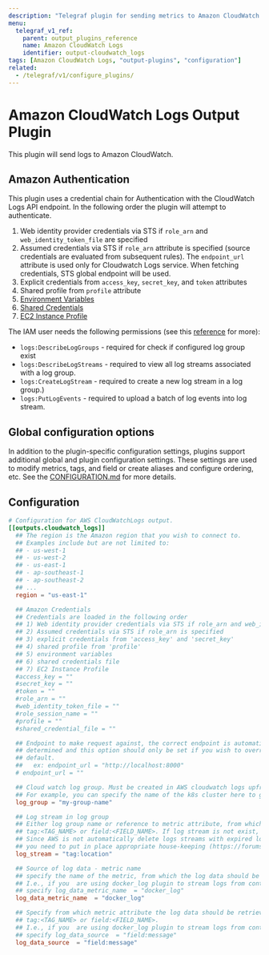 ```yaml
---
description: "Telegraf plugin for sending metrics to Amazon CloudWatch Logs"
menu:
  telegraf_v1_ref:
    parent: output_plugins_reference
    name: Amazon CloudWatch Logs
    identifier: output-cloudwatch_logs
tags: [Amazon CloudWatch Logs, "output-plugins", "configuration"]
related:
  - /telegraf/v1/configure_plugins/
---
```


# Amazon CloudWatch Logs Output Plugin

This plugin will send logs to Amazon CloudWatch.

## Amazon Authentication

This plugin uses a credential chain for Authentication with the CloudWatch Logs
API endpoint. In the following order the plugin will attempt to authenticate.

1. Web identity provider credentials via STS if `role_arn` and `web_identity_token_file` are specified
1. Assumed credentials via STS if `role_arn` attribute is specified (source credentials are evaluated from subsequent rules).
The `endpoint_url` attribute is used only for Cloudwatch Logs service. When fetching credentials, STS global endpoint will be used.
1. Explicit credentials from `access_key`, `secret_key`, and `token` attributes
1. Shared profile from `profile` attribute
1. [Environment Variables](https://github.com/aws/aws-sdk-go/wiki/configuring-sdk#environment-variables)
1. [Shared Credentials](https://github.com/aws/aws-sdk-go/wiki/configuring-sdk#shared-credentials-file)
1. [EC2 Instance Profile](http://docs.aws.amazon.com/AWSEC2/latest/UserGuide/iam-roles-for-amazon-ec2.html)

The IAM user needs the following permissions (see this [reference](https://docs.aws.amazon.com/AmazonCloudWatch/latest/logs/permissions-reference-cwl.html) for more):

- `logs:DescribeLogGroups` - required for check if configured log group exist
- `logs:DescribeLogStreams` - required to view all log streams associated with a
  log group.
- `logs:CreateLogStream` - required to create a new log stream in a log group.)
- `logs:PutLogEvents` - required to upload a batch of log events into log
  stream.

[1]: https://github.com/aws/aws-sdk-go/wiki/configuring-sdk#environment-variables
[2]: https://github.com/aws/aws-sdk-go/wiki/configuring-sdk#shared-credentials-file
[3]: http://docs.aws.amazon.com/AWSEC2/latest/UserGuide/iam-roles-for-amazon-ec2.html
[4]: https://docs.aws.amazon.com/AmazonCloudWatch/latest/logs/permissions-reference-cwl.html

## Global configuration options <!-- @/docs/includes/plugin_config.md -->

In addition to the plugin-specific configuration settings, plugins support
additional global and plugin configuration settings. These settings are used to
modify metrics, tags, and field or create aliases and configure ordering, etc.
See the [CONFIGURATION.md](/telegraf/v1/configuration/#plugins) for more details.

[CONFIGURATION.md]: ../../../docs/CONFIGURATION.md#plugins

## Configuration

```toml @sample.conf
# Configuration for AWS CloudWatchLogs output.
[[outputs.cloudwatch_logs]]
  ## The region is the Amazon region that you wish to connect to.
  ## Examples include but are not limited to:
  ## - us-west-1
  ## - us-west-2
  ## - us-east-1
  ## - ap-southeast-1
  ## - ap-southeast-2
  ## ...
  region = "us-east-1"

  ## Amazon Credentials
  ## Credentials are loaded in the following order
  ## 1) Web identity provider credentials via STS if role_arn and web_identity_token_file are specified
  ## 2) Assumed credentials via STS if role_arn is specified
  ## 3) explicit credentials from 'access_key' and 'secret_key'
  ## 4) shared profile from 'profile'
  ## 5) environment variables
  ## 6) shared credentials file
  ## 7) EC2 Instance Profile
  #access_key = ""
  #secret_key = ""
  #token = ""
  #role_arn = ""
  #web_identity_token_file = ""
  #role_session_name = ""
  #profile = ""
  #shared_credential_file = ""

  ## Endpoint to make request against, the correct endpoint is automatically
  ## determined and this option should only be set if you wish to override the
  ## default.
  ##   ex: endpoint_url = "http://localhost:8000"
  # endpoint_url = ""

  ## Cloud watch log group. Must be created in AWS cloudwatch logs upfront!
  ## For example, you can specify the name of the k8s cluster here to group logs from all cluster in oine place
  log_group = "my-group-name"

  ## Log stream in log group
  ## Either log group name or reference to metric attribute, from which it can be parsed:
  ## tag:<TAG_NAME> or field:<FIELD_NAME>. If log stream is not exist, it will be created.
  ## Since AWS is not automatically delete logs streams with expired logs entries (i.e. empty log stream)
  ## you need to put in place appropriate house-keeping (https://forums.aws.amazon.com/thread.jspa?threadID=178855)
  log_stream = "tag:location"

  ## Source of log data - metric name
  ## specify the name of the metric, from which the log data should be retrieved.
  ## I.e., if you  are using docker_log plugin to stream logs from container, then
  ## specify log_data_metric_name  = "docker_log"
  log_data_metric_name  = "docker_log"

  ## Specify from which metric attribute the log data should be retrieved:
  ## tag:<TAG_NAME> or field:<FIELD_NAME>.
  ## I.e., if you  are using docker_log plugin to stream logs from container, then
  ## specify log_data_source  = "field:message"
  log_data_source  = "field:message"
```
